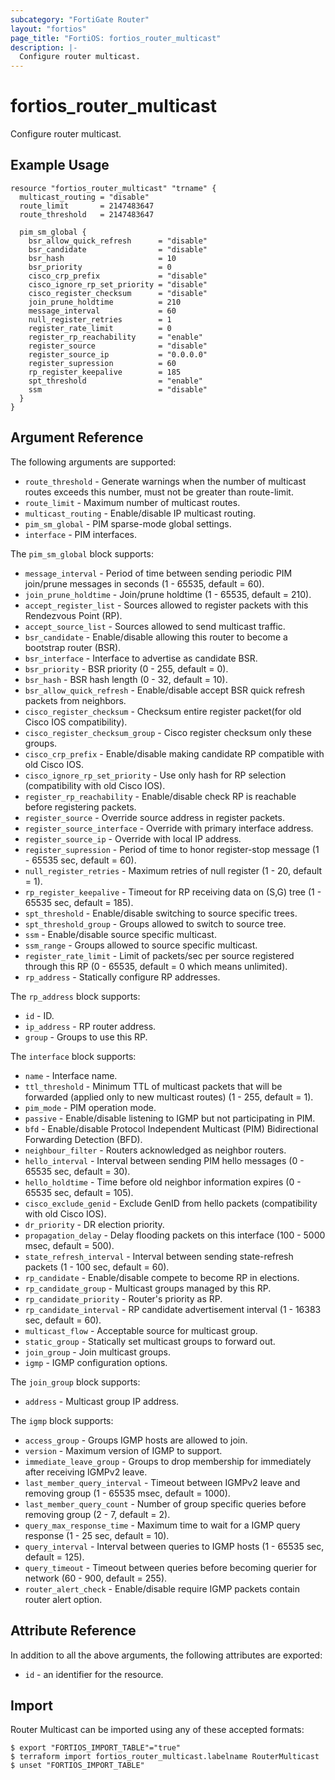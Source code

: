 ```yaml
---
subcategory: "FortiGate Router"
layout: "fortios"
page_title: "FortiOS: fortios_router_multicast"
description: |-
  Configure router multicast.
---
```


# fortios_router_multicast
Configure router multicast.

## Example Usage

```hcl
resource "fortios_router_multicast" "trname" {
  multicast_routing = "disable"
  route_limit       = 2147483647
  route_threshold   = 2147483647

  pim_sm_global {
    bsr_allow_quick_refresh      = "disable"
    bsr_candidate                = "disable"
    bsr_hash                     = 10
    bsr_priority                 = 0
    cisco_crp_prefix             = "disable"
    cisco_ignore_rp_set_priority = "disable"
    cisco_register_checksum      = "disable"
    join_prune_holdtime          = 210
    message_interval             = 60
    null_register_retries        = 1
    register_rate_limit          = 0
    register_rp_reachability     = "enable"
    register_source              = "disable"
    register_source_ip           = "0.0.0.0"
    register_supression          = 60
    rp_register_keepalive        = 185
    spt_threshold                = "enable"
    ssm                          = "disable"
  }
}
```

## Argument Reference

The following arguments are supported:

* `route_threshold` - Generate warnings when the number of multicast routes exceeds this number, must not be greater than route-limit.
* `route_limit` - Maximum number of multicast routes.
* `multicast_routing` - Enable/disable IP multicast routing.
* `pim_sm_global` - PIM sparse-mode global settings.
* `interface` - PIM interfaces.

The `pim_sm_global` block supports:

* `message_interval` - Period of time between sending periodic PIM join/prune messages in seconds (1 - 65535, default = 60).
* `join_prune_holdtime` - Join/prune holdtime (1 - 65535, default = 210).
* `accept_register_list` - Sources allowed to register packets with this Rendezvous Point (RP).
* `accept_source_list` - Sources allowed to send multicast traffic.
* `bsr_candidate` - Enable/disable allowing this router to become a bootstrap router (BSR).
* `bsr_interface` - Interface to advertise as candidate BSR.
* `bsr_priority` - BSR priority (0 - 255, default = 0).
* `bsr_hash` - BSR hash length (0 - 32, default = 10).
* `bsr_allow_quick_refresh` - Enable/disable accept BSR quick refresh packets from neighbors.
* `cisco_register_checksum` - Checksum entire register packet(for old Cisco IOS compatibility).
* `cisco_register_checksum_group` - Cisco register checksum only these groups.
* `cisco_crp_prefix` - Enable/disable making candidate RP compatible with old Cisco IOS.
* `cisco_ignore_rp_set_priority` - Use only hash for RP selection (compatibility with old Cisco IOS).
* `register_rp_reachability` - Enable/disable check RP is reachable before registering packets.
* `register_source` - Override source address in register packets.
* `register_source_interface` - Override with primary interface address.
* `register_source_ip` - Override with local IP address.
* `register_supression` - Period of time to honor register-stop message (1 - 65535 sec, default = 60).
* `null_register_retries` - Maximum retries of null register (1 - 20, default = 1).
* `rp_register_keepalive` - Timeout for RP receiving data on (S,G) tree (1 - 65535 sec, default = 185).
* `spt_threshold` - Enable/disable switching to source specific trees.
* `spt_threshold_group` - Groups allowed to switch to source tree.
* `ssm` - Enable/disable source specific multicast.
* `ssm_range` - Groups allowed to source specific multicast.
* `register_rate_limit` - Limit of packets/sec per source registered through this RP (0 - 65535, default = 0 which means unlimited).
* `rp_address` - Statically configure RP addresses.

The `rp_address` block supports:

* `id` - ID.
* `ip_address` - RP router address.
* `group` - Groups to use this RP.

The `interface` block supports:

* `name` - Interface name.
* `ttl_threshold` - Minimum TTL of multicast packets that will be forwarded (applied only to new multicast routes) (1 - 255, default = 1).
* `pim_mode` - PIM operation mode.
* `passive` - Enable/disable listening to IGMP but not participating in PIM.
* `bfd` - Enable/disable Protocol Independent Multicast (PIM) Bidirectional Forwarding Detection (BFD).
* `neighbour_filter` - Routers acknowledged as neighbor routers.
* `hello_interval` - Interval between sending PIM hello messages (0 - 65535 sec, default = 30).
* `hello_holdtime` - Time before old neighbor information expires (0 - 65535 sec, default = 105).
* `cisco_exclude_genid` - Exclude GenID from hello packets (compatibility with old Cisco IOS).
* `dr_priority` - DR election priority.
* `propagation_delay` - Delay flooding packets on this interface (100 - 5000 msec, default = 500).
* `state_refresh_interval` - Interval between sending state-refresh packets (1 - 100 sec, default = 60).
* `rp_candidate` - Enable/disable compete to become RP in elections.
* `rp_candidate_group` - Multicast groups managed by this RP.
* `rp_candidate_priority` - Router's priority as RP.
* `rp_candidate_interval` - RP candidate advertisement interval (1 - 16383 sec, default = 60).
* `multicast_flow` - Acceptable source for multicast group.
* `static_group` - Statically set multicast groups to forward out.
* `join_group` - Join multicast groups.
* `igmp` - IGMP configuration options.

The `join_group` block supports:

* `address` - Multicast group IP address.

The `igmp` block supports:

* `access_group` - Groups IGMP hosts are allowed to join.
* `version` - Maximum version of IGMP to support.
* `immediate_leave_group` - Groups to drop membership for immediately after receiving IGMPv2 leave.
* `last_member_query_interval` - Timeout between IGMPv2 leave and removing group (1 - 65535 msec, default = 1000).
* `last_member_query_count` - Number of group specific queries before removing group (2 - 7, default = 2).
* `query_max_response_time` - Maximum time to wait for a IGMP query response (1 - 25 sec, default = 10).
* `query_interval` - Interval between queries to IGMP hosts (1 - 65535 sec, default = 125).
* `query_timeout` - Timeout between queries before becoming querier for network (60 - 900, default = 255).
* `router_alert_check` - Enable/disable require IGMP packets contain router alert option.


## Attribute Reference

In addition to all the above arguments, the following attributes are exported:
* `id` - an identifier for the resource.

## Import

Router Multicast can be imported using any of these accepted formats:
```
$ export "FORTIOS_IMPORT_TABLE"="true"
$ terraform import fortios_router_multicast.labelname RouterMulticast
$ unset "FORTIOS_IMPORT_TABLE"
```

